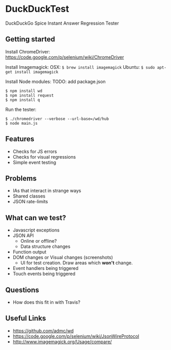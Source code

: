 # DuckDuckTest

DuckDuckGo Spice Instant Answer Regression Tester

## Getting started

Install ChromeDriver:
https://code.google.com/p/selenium/wiki/ChromeDriver

Install Imagemagick:
OSX: `$ brew install imagemagick`
Ubuntu: `$ sudo apt-get install imagemagick`

Install Node modules:
TODO: add package.json
```
$ npm install wd
$ npm install request
$ npm install q
```

Run the tester:
```
$ ./chromedriver --verbose --url-base=/wd/hub
$ node main.js
```

## Features

- Checks for JS errors
- Checks for visual regressions
- Simple event testing


## Problems
- IAs that interact in strange ways
- Shared classes
- JSON rate-limits


## What can we test?
- Javascript exceptions
- JSON API
    - Online or offline?
    - Data structure changes
- Function output
- DOM changes or Visual changes (screenshots)
    - UI for test creation. Draw areas which **won't** change.
- Event handlers being triggered
- Touch events being triggered


## Questions
- How does this fit in with Travis?

## Useful Links
- https://github.com/admc/wd
- https://code.google.com/p/selenium/wiki/JsonWireProtocol
- http://www.imagemagick.org/Usage/compare/





